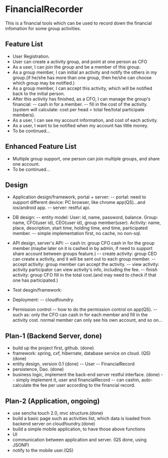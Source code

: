 FinancialRecorder
=================
This is a financial tools which can be used to record down the financial infomation for some group activities.

Feature List
---------------------------------------------
- User Registration.
- User can create a activity group, and point at one person as CFO
- As a user, I can join the group and be a member of this group.
- As a group member, I can initial an activity and notify the others in my group.(if he/she has more than one group, then he/she can choose which group may be notified.)
- As a group member, I can accept this activity, which will be notified back to the initial person.
- After this activity has finished, as a CFO, I can manage the group's financial:
	-- cash in for a member.
	-- fill in the cost of the activity. (system will calculate: cost per head = total fee/total participate members). 
- As a user, I can see my account information, and cost of each activity.
- As a user, I want to be notified when my account has little money.
- To be continued...

Enhanced Feature List
---------------------------------------------
- Multiple group support, one person can join multiple groups, and share one account.
- To be continued...


Design
---------------------------------------------
- Application design/framework, portal + server:
-- portal: need to support different device: PC browser, like chrome app(QS)...and ios/android app.
-- server: restful api.
- DB design:
     -- entity model:
          User: id, name, password, balance.
          Group: name, CFO(user id), CEO(user id), group member(user).
          Activity: name, place, description, start time, holding time, end time, participated member.
     -- simple implementation first, no cache, no non-sql.
- API design, server's API:
     -- cash in: group CFO cash in for the group member.(maybe later on it is cashed in by admin, if need to support share account between           groups feature.)
     -- create activity: group CEO can create a activity, and it will be sent out to each group member.
     -- accept activity: group member can accept the activity.
     -- view activity: activity participator can view activity's info, including the fee.
     -- finish activity: group CFO fill in the total cost.(and may need to check if that one has participated.)
- Test desgin/framework:    

- Deployment:
	-- cloudfoundry.         
- Permission control
	-- how to do the permission control on app(QS).
    -- such as: only the CFO can cash in for each member and fill in the activity cost. normal member can only see his own account, and so on...


Plan-1 (Backend Server, done)
---------------------------------------------
- build up the project first, github. (done)
- framework: spring, cxf, hibernate, database service on cloud. (QS) (done)
- entity design, version 0.1 (done)
     -- User
     -- FinancialRecord
- persistence, Dao. (done)
- business logic, implement the back-end server restful interface. (done)
     -- simply implement it, user and financialRecord
     -- can cashin, auto-calculate the fee per user according to the financial record.

Plan-2 (Application, ongoing)
-------------------------------
- use sencha touch 2.0, mvc structure.(done)
- build a basic page such as activities list, which data is loaded from backend server on cloudfoundry.(done)
- build a simple mobile application, to have those above functions
- UI
- communication between application and server. (QS done, using JSONP)
- notify to the mobile user.(QS)



